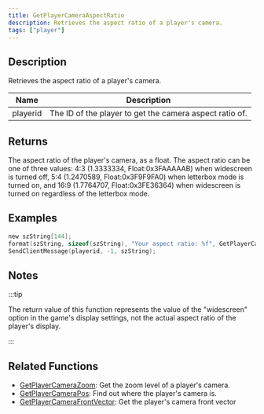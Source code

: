 ```yaml
---
title: GetPlayerCameraAspectRatio
description: Retrieves the aspect ratio of a player's camera.
tags: ["player"]
---
```


<VersionWarn version='SA-MP 0.3z' />

## Description

Retrieves the aspect ratio of a player's camera.

| Name     | Description                                             |
| -------- | ------------------------------------------------------- |
| playerid | The ID of the player to get the camera aspect ratio of. |

## Returns

The aspect ratio of the player's camera, as a float. The aspect ratio can be one of three values: 4:3 (1.3333334, Float:0x3FAAAAAB) when widescreen is turned off, 5:4 (1.2470589, Float:0x3F9F9FA0) when letterbox mode is turned on, and 16:9 (1.7764707, Float:0x3FE36364) when widescreen is turned on regardless of the letterbox mode.

## Examples

```c
new szString[144];
format(szString, sizeof(szString), "Your aspect ratio: %f", GetPlayerCameraAspectRatio(playerid));
SendClientMessage(playerid, -1, szString);
```

## Notes

:::tip

The return value of this function represents the value of the "widescreen" option in the game's display settings, not the actual aspect ratio of the player's display.

:::

## Related Functions

- [GetPlayerCameraZoom](GetPlayerCameraZoom): Get the zoom level of a player's camera.
- [GetPlayerCameraPos](GetPlayerCameraPos): Find out where the player's camera is.
- [GetPlayerCameraFrontVector](GetPlayerVameraFrontVector): Get the player's camera front vector
